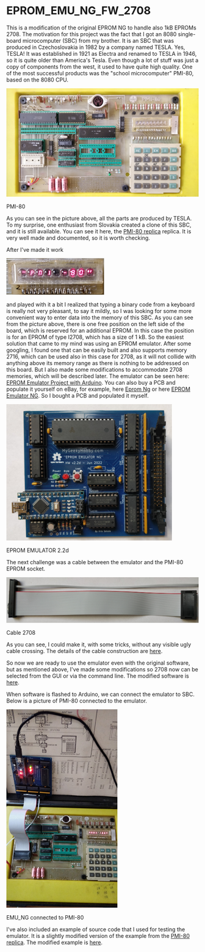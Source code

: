 # EPROM_EMU_NG_FW_2708

This is a modification of the original EPROM NG to handle also 1kB EPROMs 2708. The motivation for this project was the fact that I got an 8080 single-board microcomputer (SBC) from my brother. It is an SBC that was produced in Czechoslovakia in 1982 by a company named TESLA. Yes, TESLA! It was established in 1921 as Electra and renamed to TESLA in 1946, so it is quite older than America's Tesla. Even though a lot of stuff was just a copy of components from the west, it used to have quite high quality. One of the most successful products was the "school microcomputer" PMI-80, based on the 8080 CPU.

![](pictures/PMI-80.jpg)

PMI-80 

As you can see in the picture above, all the parts are produced by TESLA. To my surprise, one enthusiast from Slovakia created a clone of this SBC, and it is still available. You can see it here, the [PMI-80 replica](https://github.com/TomasPavlovicPavlo/PMI-80) replica. It is very well made and documented, so it is worth checking.

After I've made it work 

<img title="" src="pictures/PMI-80-LED.jpg" alt="" width="256">

and played with it a bit I realized that typing a binary code from a keyboard is really not very pleasant, to say it mildly, so I was looking for some more convenient way to enter data into the memory of this SBC. As you can see from the picture above, there is one free position on the left side of the board, which is reserved for an additional EPROM. In this case the position is for an EPROM of type I2708, which has a size of 1 kB. So the easiest solution that came to my mind was using an EPROM emulator. After some googling, I found one that can be easily built and also supports memory 2716, which can be used also in this case for 2708, as it will not collide with anything above its memory range as there is nothing to be addressed on this board. But I also made some modifications to accommodate 2708 memories, which will be described later. The emulator can be seen here: [EPROM Emulator Project with Arduino](https://github.com/Kris-Sekula/EPROM-EMU-NG). You can also buy a PCB and populate it yourself on eBay, for example, here [Eprom Ng](https://www.ebay.de/sch/i.html?_dkr=1&iconV2Request=true&_blrs=recall_filtering&_ssn=zp-sixbits&store_name=zpsixbits&_oac=1&_nkw=eprom%20ng) or here [EPROM Emulator NG](https://www.ebay.co.uk/itm/116341805460?_ul=GB&rb_itemId=116341805460&rb_pgeo=GB&var=0&ff=11&mkevt=1&mkcid=1&mkrid=710-53481-19255-0&campid=5339059258&toolid=10044&customid=Cj0KCQjwna6_BhCbARIsALId2Z3Gkpf4sCDU-jGEYT3FRDttLKcGpocQ_yg2X65dxdOC0kL8VQIMt08aAmnSEALw_wcB&gad_source=1&gclid=Cj0KCQjwna6_BhCbARIsALId2Z3Gkpf4sCDU-jGEYT3FRDttLKcGpocQ_yg2X65dxdOC0kL8VQIMt08aAmnSEALw_wcB). So I bought a PCB and populated it myself.

<img title="" src="pictures/EPROM_EMU_2_2d.jpg" alt="" width="434">

EPROM EMULATOR 2.2d

The next challenge was a cable between the emulator and the PMI-80 EPROM socket.

![](pictures/Cable_eprom_ng_2708.jpg)

Cable 2708

As you can see, I could make it, with some tricks, without any visible ugly cable crossing. The details of the cable construction are [here](hardware/README.md).

So now we are ready to use the emulator even with the original software, but as mentioned above, I've made some modifications so 2708 now can be selected from the GUI or via the command line. The modified software is [here](software).

When software is flashed to Arduino, we can connect the emulator to SBC. Below is a picture of PMI-80 connected to the emulator.

<img title="" src="pictures/EMU_PMI-80.jpg" alt="" width="291">



EMU_NG connected to PMI-80

I've also included an example of source code that I used for testing the emulator. It is a slightly modified version of the example from the [PMI-80 replica](https://github.com/TomasPavlovicPavlo/PMI-80). The modified example is [here](examples).
